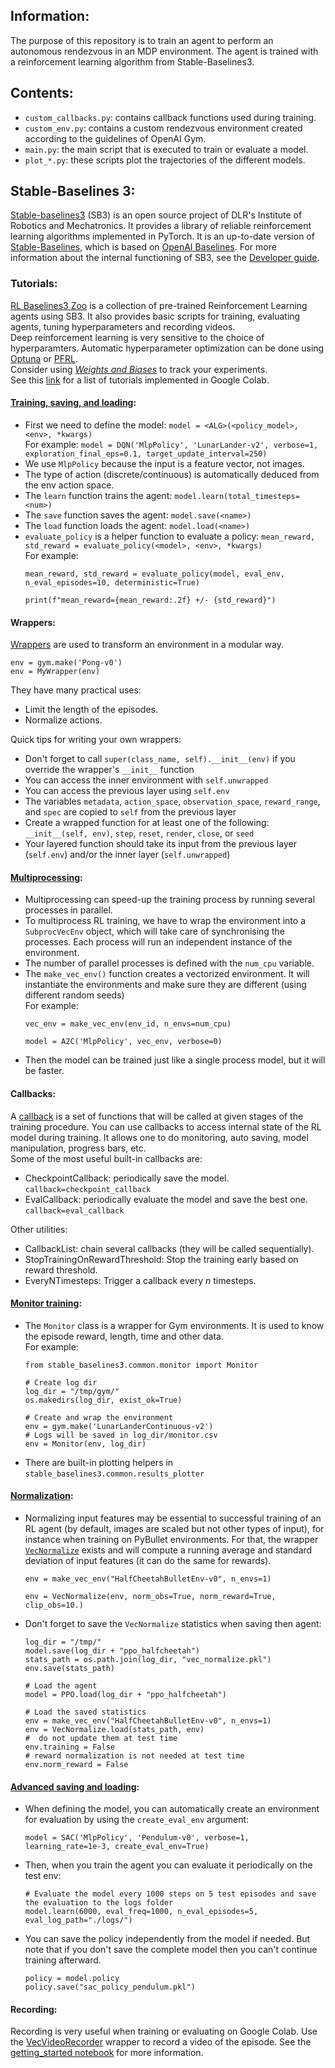 ## Information:
The purpose of this repository is to train an agent to perform an autonomous rendezvous in an MDP environment. 
The agent is trained with a reinforcement learning algorithm from Stable-Baselines3.

## Contents:
- `custom_callbacks.py`: contains callback functions used during training.
- `custom_env.py`: contains a custom rendezvous environment created according to the guidelines of OpenAI Gym.
- `main.py`: the main script that is executed to train or evaluate a model.
- `plot_*.py`: these scripts plot the trajectories of the different models.

## Stable-Baselines 3:
[Stable-baselines3](https://stable-baselines3.readthedocs.io/en/master/) (SB3) is an open source project of DLR's Institute of Robotics and Mechatronics. 
It provides a library of reliable reinforcement learning algorithms implemented in PyTorch. 
It is an up-to-date version of [Stable-Baselines](https://stable-baselines.readthedocs.io/en/master/), 
which is based on [OpenAI Baselines](https://github.com/openai/baselines). For more information about the internal functioning of SB3, 
see the [Developer guide](https://stable-baselines3.readthedocs.io/en/master/guide/developer.html).

### Tutorials:

[RL Baselines3 Zoo](https://github.com/DLR-RM/rl-baselines3-zoo) is a collection of pre-trained Reinforcement Learning 
agents using SB3. It also provides basic scripts for training, evaluating agents, tuning hyperparameters 
and recording videos.\
Deep reinforcement learning is very sensitive to the choice of hyperparamters. Automatic hyperparameter optimization 
can be done using [Optuna](https://github.com/pfnet/optuna) or [PFRL](https://github.com/pfnet/pfrl).\
Consider using [*Weights and Biases*](https://wandb.ai/site) to track your experiments.\
See this [link](https://stable-baselines3.readthedocs.io/en/master/guide/examples.html) for a list of tutorials implemented in Google Colab.

#### [Training, saving, and loading](https://colab.research.google.com/github/Stable-Baselines-Team/rl-colab-notebooks/blob/sb3/saving_loading_dqn.ipynb):

- First we need to define the model: `model = <ALG>(<policy_model>, <env>, *kwargs)`\
For example: `model = DQN('MlpPolicy', 'LunarLander-v2', verbose=1, exploration_final_eps=0.1, target_update_interval=250)`
- We use `MlpPolicy` because the input is a feature vector, not images.
- The type of action (discrete/continuous) is automatically deduced from the env action space.
- The `learn` function trains the agent: `model.learn(total_timesteps=<num>)`
- The `save` function saves the agent: `model.save(<name>)`
- The `load` function loads the agent: `model.load(<name>)`
- `evaluate_policy` is a helper function to evaluate a policy: `mean_reward, std_reward = evaluate_policy(<model>, <env>, *kwargs)`\
For example:
    ```
    mean_reward, std_reward = evaluate_policy(model, eval_env, n_eval_episodes=10, deterministic=True)
    
    print(f"mean_reward={mean_reward:.2f} +/- {std_reward}")
    ```

#### Wrappers:
[Wrappers](https://github.com/openai/gym/tree/master/gym/wrappers) are used to transform an environment in a modular way.
```
env = gym.make('Pong-v0')
env = MyWrapper(env)
```
They have many practical uses:
- Limit the length of the episodes.
- Normalize actions.

Quick tips for writing your own wrappers:
- Don't forget to call `super(class_name, self).__init__(env)` if you override the wrapper's `__init__` function
- You can access the inner environment with `self.unwrapped`
- You can access the previous layer using `self.env`
- The variables `metadata`, `action_space`, `observation_space`, `reward_range`, and `spec` are copied to `self` from the previous layer
- Create a wrapped function for at least one of the following: `__init__(self, env)`, `step`, `reset`, `render`, `close`, or `seed`
- Your layered function should take its input from the previous layer (`self.env`) and/or the inner layer (`self.unwrapped`)

#### [Multiprocessing](https://colab.research.google.com/github/Stable-Baselines-Team/rl-colab-notebooks/blob/sb3/multiprocessing_rl.ipynb):

- Multiprocessing can speed-up the training process by running several processes in parallel.
- To multiprocess RL training, we have to wrap the environment into a `SubprocVecEnv` object, 
which will take care of synchronising the processes. Each process will run an independent instance of the environment.
- The number of parallel processes is defined with the `num_cpu` variable.
- The `make_vec_env()` function creates a vectorized environment. It will instantiate the environments 
and make sure they are different (using different random seeds)\
For example:
    ```
    vec_env = make_vec_env(env_id, n_envs=num_cpu)
    
    model = A2C('MlpPolicy', vec_env, verbose=0)
    ```
- Then the model can be trained just like a single process model, but it will be faster.

#### Callbacks:

A [callback](https://stable-baselines3.readthedocs.io/en/master/guide/callbacks.html) 
is a set of functions that will be called at given stages of the training procedure. 
You can use callbacks to access internal state of the RL model during training. 
It allows one to do monitoring, auto saving, model manipulation, progress bars, etc.\
Some of the most useful built-in callbacks are:
- CheckpointCallback: periodically save the model. `callback=checkpoint_callback`
- EvalCallback: periodically evaluate the model and save the best one. `callback=eval_callback`

Other utilities:
- CallbackList: chain several callbacks (they will be called sequentially).
- StopTrainingOnRewardThreshold: Stop the training early based on reward threshold.
- EveryNTimesteps: Trigger a callback every *n* timesteps.

#### [Monitor training](https://colab.research.google.com/github/Stable-Baselines-Team/rl-colab-notebooks/blob/sb3/monitor_training.ipynb):

- The `Monitor` class is a wrapper for Gym environments. It is used to know the episode reward, length, time and other data.\
For example:
    ```
    from stable_baselines3.common.monitor import Monitor
    
    # Create log dir
    log_dir = "/tmp/gym/"
    os.makedirs(log_dir, exist_ok=True)
    
    # Create and wrap the environment
    env = gym.make('LunarLanderContinuous-v2')
    # Logs will be saved in log_dir/monitor.csv
    env = Monitor(env, log_dir)
    ```
- There are built-in plotting helpers in `stable_baselines3.common.results_plotter`

#### [Normalization](https://colab.research.google.com/github/Stable-Baselines-Team/rl-colab-notebooks/blob/sb3/pybullet.ipynb):
- Normalizing input features may be essential to successful training of an RL agent 
(by default, images are scaled but not other types of input), for instance when training on PyBullet environments. 
For that, the wrapper [`VecNormalize`](https://stable-baselines3.readthedocs.io/en/master/guide/vec_envs.html#stable_baselines3.common.vec_env.VecNormalize) 
exists and will compute a running average and standard deviation of input features (it can do the same for rewards).
    ```
    env = make_vec_env("HalfCheetahBulletEnv-v0", n_envs=1)
    
    env = VecNormalize(env, norm_obs=True, norm_reward=True, clip_obs=10.)
    ```
- Don't forget to save the `VecNormalize` statistics when saving then agent:
    ```
    log_dir = "/tmp/"
    model.save(log_dir + "ppo_halfcheetah")
    stats_path = os.path.join(log_dir, "vec_normalize.pkl")
    env.save(stats_path)
    
    # Load the agent
    model = PPO.load(log_dir + "ppo_halfcheetah")
    
    # Load the saved statistics
    env = make_vec_env("HalfCheetahBulletEnv-v0", n_envs=1)
    env = VecNormalize.load(stats_path, env)
    #  do not update them at test time
    env.training = False
    # reward normalization is not needed at test time
    env.norm_reward = False
    ```

#### [Advanced saving and loading](https://colab.research.google.com/github/Stable-Baselines-Team/rl-colab-notebooks/blob/sb3/advanced_saving_loading.ipynb):
- When defining the model, you can automatically create an environment for evaluation by using the `create_eval_env` argument:
    ```
    model = SAC('MlpPolicy', 'Pendulum-v0', verbose=1, learning_rate=1e-3, create_eval_env=True)
    ```
- Then, when you train the agent you can evaluate it periodically on the test env:
    ```
    # Evaluate the model every 1000 steps on 5 test episodes and save the evaluation to the logs folder
    model.learn(6000, eval_freq=1000, n_eval_episodes=5, eval_log_path="./logs/")
    ```
- You can save the policy independently from the model if needed. But note that if you don't save the complete model 
then you can't continue training afterward.
    ```
    policy = model.policy
    policy.save("sac_policy_pendulum.pkl")
    ```

#### Recording:
Recording is very useful when training or evaluating on Google Colab. 
Use the [VecVideoRecorder](https://stable-baselines.readthedocs.io/en/master/guide/vec_envs.html#vecvideorecorder) 
wrapper to record a video of the episode. See the [getting_started notebook](https://colab.research.google.com/github/Stable-Baselines-Team/rl-colab-notebooks/blob/sb3/stable_baselines_getting_started.ipynb) 
for more information.

